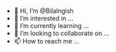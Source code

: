 - 👋 Hi, I’m @Bilalngish
- 👀 I’m interested in ...
- 🌱 I’m currently learning ...
- 💞️ I’m looking to collaborate on ...
- 📫 How to reach me ...

<!---
Bilalngish/Bilalngish is a ✨ special ✨ repository because its `README.md` (this file) appears on your GitHub profile.
You can click the Preview link to take a look at your changes.
--->

